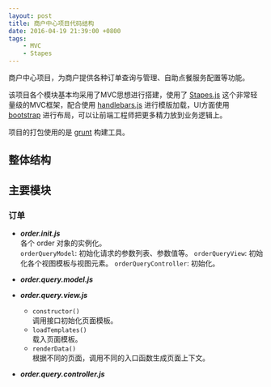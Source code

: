 ```yaml
---
layout: post
title: 商户中心项目代码结构
date: 2016-04-19 21:39:00 +0800
tags: 
    - MVC
    - Stapes
---
```


商户中心项目，为商户提供各种订单查询与管理、自助点餐服务配置等功能。

该项目各个模块基本均采用了MVC思想进行搭建，使用了 [Stapes.js](https://github.com/hay/stapes) 这个非常轻量级的MVC框架，配合使用 [handlebars.js](http://https://github.com/wycats/handlebars.js) 进行模版加载，UI方面使用 [bootstrap](http://https://github.com/twbs/bootstrap) 进行布局，可以让前端工程师把更多精力放到业务逻辑上。

项目的打包使用的是 [grunt](https://github.com/gruntjs/grunt) 构建工具。

## 整体结构


## 主要模块

### 订单

- ***order.init.js***  
    各个 order 对象的实例化。  
    `orderQueryModel`: 初始化请求的参数列表、参数值等。
    `orderQueryView`: 初始化各个视图模板与视图元素。
    `orderQueryController`: 初始化。

- ***order.query.model.js***  


- ***order.query.view.js***  
    - `constructor()`  
        调用接口初始化页面模板。
    - `loadTemplates()`  
        载入页面模板。
    - `renderData()`  
        根据不同的页面，调用不同的入口函数生成页面上下文。

- ***order.query.controller.js***
